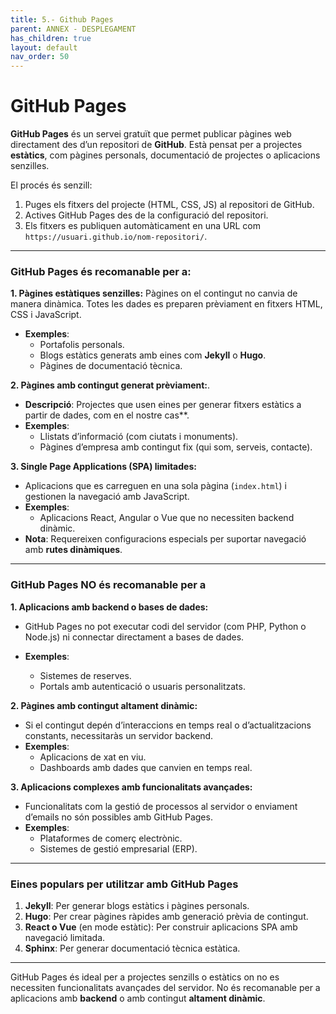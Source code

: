 ```yaml
---
title: 5.- Github Pages 
parent: ANNEX - DESPLEGAMENT  
has_children: true
layout: default  
nav_order: 50  
---
```


# **GitHub Pages**

**GitHub Pages** és un servei gratuït que permet publicar pàgines web directament des d’un repositori de **GitHub**. Està pensat per a projectes **estàtics**, com pàgines personals, documentació de projectes o aplicacions senzilles.

El procés és senzill:
1. Puges els fitxers del projecte (HTML, CSS, JS) al repositori de GitHub.
2. Actives GitHub Pages des de la configuració del repositori.
3. Els fitxers es publiquen automàticament en una URL com `https://usuari.github.io/nom-repositori/`.

---

### **GitHub Pages és recomanable per a:**

**1. Pàgines estàtiques senzilles:**
   Pàgines on el contingut no canvia de manera dinàmica. Totes les dades es preparen prèviament en fitxers HTML, CSS i JavaScript.

   - **Exemples**:
     - Portafolis personals.
     - Blogs estàtics generats amb eines com **Jekyll** o **Hugo**.
     - Pàgines de documentació tècnica.

**2. Pàgines amb contingut generat prèviament:**.

   - **Descripció**: Projectes que usen eines per generar fitxers estàtics a partir de dades, com en el nostre cas**.
   - **Exemples**:
     - Llistats d’informació (com ciutats i monuments).
     - Pàgines d’empresa amb contingut fix (qui som, serveis, contacte).

**3. Single Page Applications (SPA) limitades:**
   - Aplicacions que es carreguen en una sola pàgina (`index.html`) i gestionen la navegació amb JavaScript.
   - **Exemples**:
     - Aplicacions React, Angular o Vue que no necessiten backend dinàmic.
   - **Nota**: Requereixen configuracions especials per suportar navegació amb **rutes dinàmiques**.

---

### **GitHub Pages NO és recomanable per a**

**1. Aplicacions amb backend o bases de dades:**
   - GitHub Pages no pot executar codi del servidor (com PHP, Python o Node.js) ni connectar directament a bases de dades.
    
   - **Exemples**:
     - Sistemes de reserves.
     - Portals amb autenticació o usuaris personalitzats.

**2. Pàgines amb contingut altament dinàmic:**
   - Si el contingut depén d’interaccions en temps real o d’actualitzacions constants, necessitaràs un servidor backend.
   - **Exemples**:
     - Aplicacions de xat en viu.
     - Dashboards amb dades que canvien en temps real.

**3. Aplicacions complexes amb funcionalitats avançades:**
   - Funcionalitats com la gestió de processos al servidor o enviament d’emails no són possibles amb GitHub Pages.
   - **Exemples**:
     - Plataformes de comerç electrònic.
     - Sistemes de gestió empresarial (ERP).

---

### **Eines populars per utilitzar amb GitHub Pages**
1. **Jekyll**: Per generar blogs estàtics i pàgines personals.
2. **Hugo**: Per crear pàgines ràpides amb generació prèvia de contingut.
3. **React o Vue** (en mode estàtic): Per construir aplicacions SPA amb navegació limitada.
4. **Sphinx**: Per generar documentació tècnica estàtica.

---


GitHub Pages és ideal per a projectes senzills o estàtics on no es necessiten funcionalitats avançades del servidor. No és recomanable per a aplicacions amb **backend** o amb contingut **altament dinàmic**. 